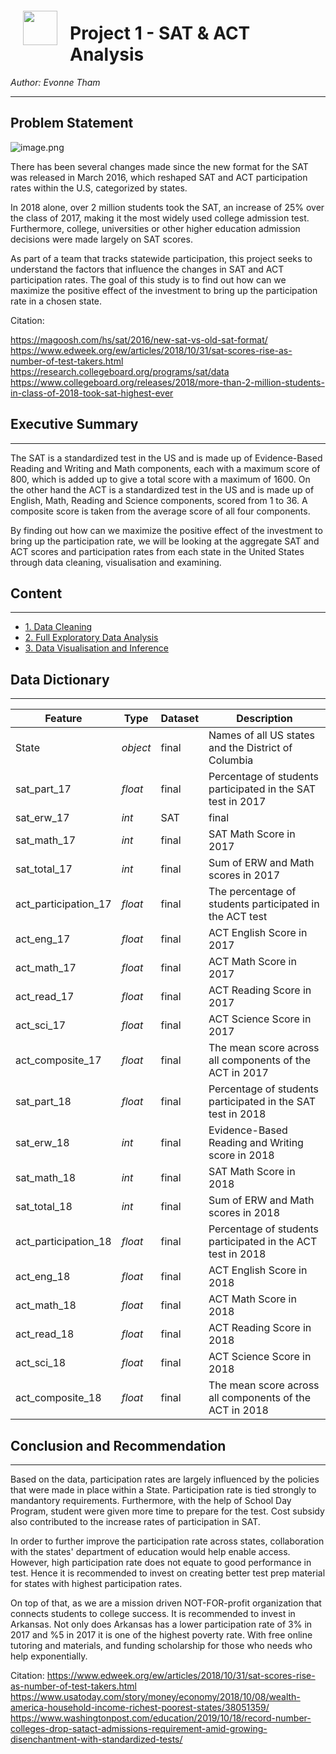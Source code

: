 <img src="http://imgur.com/1ZcRyrc.png" style="float: left; margin: 20px; height: 55px">

# Project 1 -  SAT & ACT Analysis

_Author: Evonne Tham_

---
## Problem Statement

![image.png](https://www.ajtutoring.com/wp-content/uploads/2016/09/banner-subpage-SAT-vs-ACT.jpg)

There has been several changes made since the new format for the SAT was released in March 2016, which reshaped SAT and ACT participation rates within the U.S, categorized by states.

In 2018 alone, over 2 million students took the SAT, an increase of 25% over the class of 2017, making it the most widely used college admission test. Furthermore, college, universities or other higher education admission decisions were made largely on SAT scores.

As part of a team that tracks statewide participation, this project seeks to understand the factors that influence the changes in SAT and ACT participation rates. The goal of this study is to find out how can we maximize the positive effect of the investment to bring up the participation rate in a chosen state.

Citation:

https://magoosh.com/hs/sat/2016/new-sat-vs-old-sat-format/
https://www.edweek.org/ew/articles/2018/10/31/sat-scores-rise-as-number-of-test-takers.html
https://research.collegeboard.org/programs/sat/data
https://www.collegeboard.org/releases/2018/more-than-2-million-students-in-class-of-2018-took-sat-highest-ever

## Executive Summary
---
The SAT is a standardized test in the US and is made up of Evidence-Based Reading and Writing and Math components, each with a maximum score of 800, which is added up to give a total score with a maximum of 1600. On the other hand the ACT is a standardized test in the US and is made up of English, Math, Reading and Science components, scored from 1 to 36. A composite score is taken from the average score of all four components.

By finding out how can we maximize the positive effect of the investment to bring up the participation rate, we will be looking at the aggregate SAT and ACT scores and participation rates from each state in the United States through data cleaning, visualisation and examining. 

## Content
---
- [1. Data Cleaning](./codes/01_Data_Cleaning.ipynb)
- [2. Full Exploratory Data Analysis](./codes/02_EDA.ipynb)
- [3. Data Visualisation and Inference](./codes/03_Data_Visualisation.ipynb)

## Data Dictionary

------

|Feature|Type|Dataset|Description|
|---|---|---|---|
|State|*object*|final|Names of all US states and the District of Columbia| 
|sat_part_17 |*float*|final|Percentage of students participated in the SAT test in 2017|
|sat_erw_17|*int*|SAT|final|Evidence-Based Reading and Writing score in 2017 |
|sat_math_17|*int*|final|SAT Math Score in 2017|
|sat_total_17|*int*|final|Sum of ERW and Math scores in 2017|
|act_participation_17|*float*|final|The percentage of students participated in the ACT test|
|act_eng_17|*float*|final|ACT English Score in 2017|
|act_math_17|*float*|final|ACT Math Score in 2017|
|act_read_17|*float*|final|ACT Reading Score in 2017|
|act_sci_17|*float*|final|ACT Science Score in 2017|
|act_composite_17|*float*|final|The mean score across all components of the ACT in 2017|
|sat_part_18|*float*|final|Percentage of students participated in the SAT test in 2018|
|sat_erw_18|*int*|final|Evidence-Based Reading and Writing score in 2018|
|sat_math_18|*int*|final|SAT Math Score in 2018|
|sat_total_18|*int*|final|Sum of ERW and Math scores in 2018|
|act_participation_18|*float*|final|Percentage of students participated in the ACT test in 2018|
|act_eng_18|*float*|final|ACT English Score in 2018|
|act_math_18|*float*|final|ACT Math Score in 2018|
|act_read_18|*float*|final|ACT Reading Score in 2018|
|act_sci_18|*float*|final|ACT Science Score in 2018|
|act_composite_18|*float*|final|The mean score across all components of the ACT in 2018|

## Conclusion and Recommendation 
---
Based on the data, participation rates are largely influenced by the policies that were made in place within a State. Participation rate is tied strongly to mandantory requirements. Furthermore, with the help of School Day Program, student were given more time to prepare for the test. Cost subsidy also contributed to the increase rates of participation in SAT.

In order to further improve the participation rate across states, collaboration with the states' department of education would help enable access. However, high participation rate does not equate to good performance in test. Hence it is recommended to invest on creating better test prep material for states with highest participation rates.

On top of that, as we are a mission driven NOT-FOR-profit organization that connects students to college success. It is recommended to invest in Arkansas. Not only does Arkansas has a lower participation rate of 3% in 2017 and %5 in 2017 it is one of the highest poverty rate. With free online tutoring and materials, and funding scholarship for those who needs who help exponentially.

Citation:
https://www.edweek.org/ew/articles/2018/10/31/sat-scores-rise-as-number-of-test-takers.html
https://www.usatoday.com/story/money/economy/2018/10/08/wealth-america-household-income-richest-poorest-states/38051359/
https://www.washingtonpost.com/education/2019/10/18/record-number-colleges-drop-satact-admissions-requirement-amid-growing-disenchantment-with-standardized-tests/